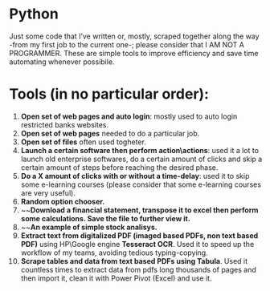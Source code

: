 # Python
Just some code that I’ve written or, mostly, scraped together along the way -from my first job to the current one-; please consider that I AM NOT A PROGRAMMER. These are simple tools to improve efficiency and save time automating whenever possibile.

# Tools (in no particular order):
1. **Open set of web pages and auto login**: mostly used to auto login restricted banks websites.
2. **Open set of web pages** needed to do a particular job.
3. **Open set of files** often used togheter.
4. **Launch a certain software then perform action\actions**: used it a lot to launch old enterprise softwares, do a certain amount of clicks and skip a certain amount of steps before reaching the desired phase.
5. **Do a X amount of clicks with or without a time-delay**: used it to skip some e-learning courses (please consider that some e-learning courses are very useful).
6. **Random option chooser.**
7. ~~**Download a financial statement, transpose it to excel then perform some calculations. Save the file to further view it.**
8. ~~**An example of simple stock analisys.**
9. **Extract text from digitalized PDF (imaged based PDFs, non text based PDF)** using HP\Google engine **Tesseract OCR**. Used it to speed up the workflow of my teams, avoiding tedious typing-copying.
10. **Scrape tables and data from text based PDFs using Tabula**. Used it countless times to extract data from pdfs long thousands of pages and then import it, clean it with Power Pivot (Excel) and use it.
